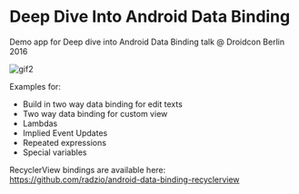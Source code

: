 # Deep Dive Into Android Data Binding

Demo app for Deep dive into Android Data Binding talk @ Droidcon Berlin 2016

![gif2](https://cloud.githubusercontent.com/assets/469111/16058354/6297c9d0-327e-11e6-9e0c-0aab0f08ba7a.gif)

Examples for:

* Build in two way data binding for edit texts
* Two way data binding for custom view
* Lambdas 
* Implied Event Updates
* Repeated expressions
* Special variables

RecyclerView bindings are available here: https://github.com/radzio/android-data-binding-recyclerview
